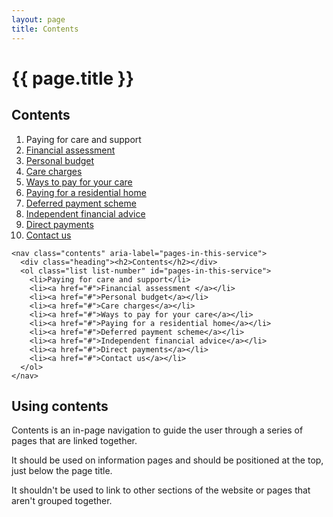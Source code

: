 ```yaml
---
layout: page
title: Contents
---
```


# {{ page.title }}

<nav class="contents" aria-label="pages-in-this-service">
  <div class="heading"><h2>Contents</h2></div>
  <ol class="list list-number" id="pages-in-this-service">
    <li>Paying for care and support</li>
    <li><a href="#">Financial assessment </a></li>
    <li><a href="#">Personal budget</a></li>
    <li><a href="#">Care charges</a></li>
    <li><a href="#">Ways to pay for your care</a></li>
    <li><a href="#">Paying for a residential home</a></li>
    <li><a href="#">Deferred payment scheme</a></li>
    <li><a href="#">Independent financial advice</a></li>
    <li><a href="#">Direct payments</a></li>
    <li><a href="#">Contact us</a></li>
  </ol>
</nav>

    <nav class="contents" aria-label="pages-in-this-service">
      <div class="heading"><h2>Contents</h2></div>
      <ol class="list list-number" id="pages-in-this-service">
        <li>Paying for care and support</li>
        <li><a href="#">Financial assessment </a></li>
        <li><a href="#">Personal budget</a></li>
        <li><a href="#">Care charges</a></li>
        <li><a href="#">Ways to pay for your care</a></li>
        <li><a href="#">Paying for a residential home</a></li>
        <li><a href="#">Deferred payment scheme</a></li>
        <li><a href="#">Independent financial advice</a></li>
        <li><a href="#">Direct payments</a></li>
        <li><a href="#">Contact us</a></li>
      </ol>
    </nav>

## Using contents

Contents is an in-page navigation to guide the user through a series of pages that are linked together.

It should be used on information pages and should be positioned at the top, just below the page title.

It shouldn't be used to link to other sections of the website or pages that aren't grouped together.
